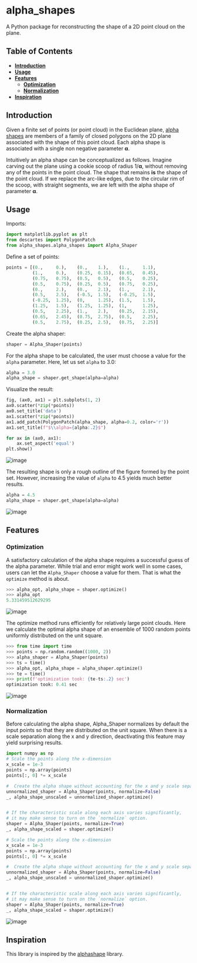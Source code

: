 # alpha_shapes
A Python package for reconstructing the shape of a 2D point cloud on the plane.

## Table of Contents
* **[Introduction](#introduction)**
* **[Usage](#usage)**
* **[Features](#features)**
  * **[Optimization](#optimization)**
  * **[Normalization](#normalization)**
* **[Inspiration](#inspiration)**

## Introduction
Given a finite set of points (or point cloud) in the Euclidean plane, [alpha shapes](https://en.wikipedia.org/wiki/Alpha_shape) are members of a family of closed polygons on the 2D plane associated with the shape of this point cloud. Each alpha shape is associated with a single non negative parameter **α**. 

Intuitively an alpha shape can be conceptualized as follows. Imagine carving out the plane using a cookie scoop of radius 1/**α**, without removing any of the points in the point cloud. The shape that remains **is** the shape of the point cloud. If we replace the arc-like edges, due to the circular rim of the scoop, with straight segments, we are left with the alpha shape of parameter **α**.

## Usage
Imports:
```python
import matplotlib.pyplot as plt
from descartes import PolygonPatch
from alpha_shapes.alpha_shapes import Alpha_Shaper
```
Define a set of points:
```python
points = [(0.,     0.),    (0.,    1.),    (1.,     1.1),
          (1.,     0.),    (0.25,  0.15),  (0.65,   0.45),
          (0.75,   0.75),  (0.5,   0.5),   (0.5,    0.25),
          (0.5,    0.75),  (0.25,  0.5),   (0.75,   0.25),
          (0.,     2.),    (0.,    2.1),   (1.,     2.1),
          (0.5,    2.5),   (-0.5,  1.5),   (-0.25,  1.5),
          (-0.25,  1.25),  (0,     1.25),  (1.5,    1.5),
          (1.25,   1.5),   (1.25,  1.25),  (1,      1.25),
          (0.5,    2.25),  (1.,    2.),    (0.25,   2.15),
          (0.65,   2.45),  (0.75,  2.75),  (0.5,    2.25),
          (0.5,    2.75),  (0.25,  2.5),   (0.75,   2.25)]
```
Create the alpha shaper:
```python
shaper = Alpha_Shaper(points)
```
For the alpha shape to be calculated, the user must choose a value for the `alpha` parameter.
Here, let us set `alpha` to 3.0:
```python
alpha = 3.0
alpha_shape = shaper.get_shape(alpha=alpha)
```
Visualize the result:
```python
fig, (ax0, ax1) = plt.subplots(1, 2)
ax0.scatter(*zip(*points))
ax0.set_title('data')
ax1.scatter(*zip(*points))
ax1.add_patch(PolygonPatch(alpha_shape, alpha=0.2, color='r'))
ax1.set_title(f"$\\alpha={alpha:.2}$")

for ax in (ax0, ax1):
    ax.set_aspect('equal')
plt.show()
```
![image](./figures/Figure_1.png) 

The resulting shape is only a rough outline of the figure formed by the point set. 
However, increasing the value of `alpha` to 4.5 yields much better results.
```python
alpha = 4.5
alpha_shape = shaper.get_shape(alpha=alpha)
```
![image](./figures/Figure_2.png) 

##  Features
###  Optimization
A satisfactory calculation of the alpha shape requires a successful guess of the alpha parameter. While trial and error might work well in some cases, users can let the `Alpha_Shaper` choose a value for them. That is what the `optimize` method is about.
```python
>>> alpha_opt, alpha_shape = shaper.optimize()
>>> alpha_opt
5.331459512629295
```
![image](./figures/simple_optimized.png) 

The optimize method runs efficiently for relatively large point clouds. Here we calculate the optimal alpha shape of an ensemble of 1000 random points uniformly distributed on the unit square.  

```python
>>> from time import time
>>> points = np.random.random((1000, 2))
>>> alpha_shaper = Alpha_Shaper(points)
>>> ts = time()
>>> alpha_opt, alpha_shape = alpha_shaper.optimize()
>>> te = time()
>>> print(f'optimization took: {te-ts:.2} sec')
optimization took: 0.41 sec
```
![image](./figures/large_rand.png) 

###  Normalization
Before calculating the alpha shape, Alpha_Shaper normalizes by default the input points so that they are distributed on the unit square. When there is a scale separation along the x and y direction, deactivating this feature may yield surprising results.
```python
import numpy as np
# Scale the points along the x-dimension
x_scale = 1e-3
points = np.array(points)
points[:, 0] *= x_scale

#  Create the alpha shape without accounting for the x and y scale separation
unnormalized_shaper = Alpha_Shaper(points, normalize=False)
_, alpha_shape_unscaled = unnormalized_shaper.optimize()


# If the characteristic scale along each axis varies significantly,
# it may make sense to turn on the `normalize` option.
shaper = Alpha_Shaper(points, normalize=True)
_, alpha_shape_scaled = shaper.optimize()

# Scale the points along the x-dimension
x_scale = 1e-3
points = np.array(points)
points[:, 0] *= x_scale

#  Create the alpha shape without accounting for the x and y scale separation
unnormalized_shaper = Alpha_Shaper(points, normalize=False)
_, alpha_shape_unscaled = unnormalized_shaper.optimize()


# If the characteristic scale along each axis varies significantly,
# it may make sense to turn on the `normalize` option.
shaper = Alpha_Shaper(points, normalize=True)
_, alpha_shape_scaled = shaper.optimize()

```
![image](./figures/normalization_effect.png) 
##  Inspiration

This library is inspired by the [alphashape](https://github.com/bellockk/alphashape) library.

